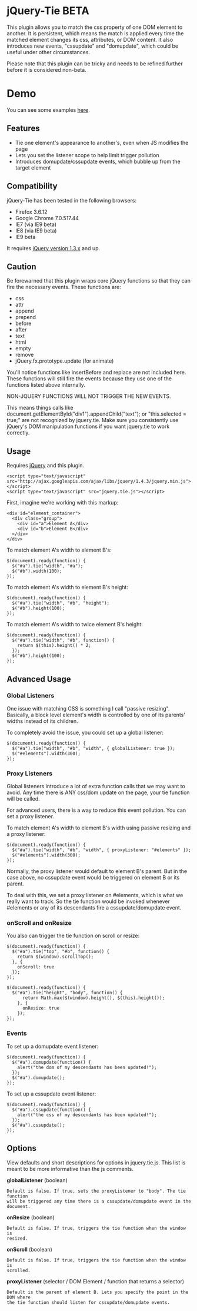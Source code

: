 # jQuery-Tie BETA

This plugin allows you to match the css property of one DOM element to another.
It is persistent, which means the match is applied every time the matched element 
changes its css, attributes, or DOM content. It also introduces new events, 
"cssupdate" and "domupdate", which could be useful under other circumstances.

Please note that this plugin can be tricky and needs to be refined further before 
it is considered non-beta.

# Demo

You can see some examples [here](http://dl.dropbox.com/u/124192/websites/jquerytie/index.html).

## Features

  * Tie one element's appearance to another's, even when JS modifies the page
  * Lets you set the listener scope to help limit trigger pollution
  * Introduces domupdate/cssupdate events, which bubble up from the target element
  
## Compatibility

jQuery-Tie has been tested in the following browsers:
  
  * Firefox 3.6.12
  * Google Chrome 7.0.517.44
  * IE7 (via IE9 beta)
  * IE8 (via IE9 beta)
  * IE9 beta
  
It requires [jQuery version 1.3.x](http://jquery.com) and up.
  
## Caution

Be forewarned that this plugin wraps core jQuery functions so that they 
can fire the necessary events. These functions are:

  * css
  * attr
  * append
  * prepend
  * before
  * after
  * text
  * html
  * empty
  * remove
  * jQuery.fx.prototype.update (for animate)

You'll notice functions like insertBefore and replace are not included
here. These functions will still fire the events because they use one of 
the functions listed above internally.

NON-JQUERY FUNCTIONS WILL NOT TRIGGER THE NEW EVENTS.

This means things calls like document.getElementById("div1").appendChild("text"); 
or "this.selected = true;" are not recognized by jquery.tie. Make sure 
you consistently use jQuery's DOM manipulation functions if you want jquery.tie 
to work correctly.

## Usage

Requires [jQuery](http://jquery.com) and this plugin.

    <script type="text/javascript" src="http://ajax.googleapis.com/ajax/libs/jquery/1.4.3/jquery.min.js"></script>
    <script type="text/javascript" src="jquery.tie.js"></script>
    
First, imagine we're working with this markup:

    <div id="element_container">
      <div class="group">
        <div id="a">Element A</div>
        <div id="b">Element B</div>
      </div>
    </div>

To match element A's width to element B's:

    $(document).ready(function() {
      $("#a").tie("width", "#a");
      $("#b").width(100);
    });
    
To match element A's width to element B's height:

    $(document).ready(function() {
      $("#a").tie("width", "#b", "height");
      $("#b").height(100);
    });
    
To match element A's width to twice element B's height:

    $(document).ready(function() {
      $("#a").tie("width", "#b", function() {
        return $(this).height() * 2;
      });
      $("#b").height(100);
    });
    
## Advanced Usage

### Global Listeners

One issue with matching CSS is something I call "passive resizing".
Basically, a block level element's width is controlled by one of its 
parents' widths instead of its children.

To completely avoid the issue, you could set up a global listener:

    $(document).ready(function() {
      $("#a").tie("width", "#b", "width", { globalListener: true });
      $("#elements").width(300);
    });

### Proxy Listeners

Global listeners introduce a lot of extra function calls that we 
may want to avoid. Any time there is ANY css/dom update on the page, 
your tie function will be called.

For advanced users, there is a way to reduce this event pollution. 
You can set a proxy listener.

To match element A's width to element B's width using passive resizing
and a proxy listener:

    $(document).ready(function() {
      $("#a").tie("width", "#b", "width", { proxyListener: "#elements" });
      $("#elements").width(300);
    });

Normally, the proxy listener would default to element B's parent. But in the 
case above, no cssupdate event would be triggered on element B or its parent.

To deal with this, we set a proxy listener on #elements, which is what we 
really want to track. So the tie function would be invoked whenever #elements 
or any of its descendants fire a cssupdate/domupdate event.

### onScroll and onResize

You also can trigger the tie function on scroll or resize:

    $(document).ready(function() {
      $("#a").tie("top", "#b", function() {
        return $(window).scrollTop();
      }, { 
        onScroll: true 
      });
    });

    $(document).ready(function() {
      $("#a").tie("height", "body", function() {
          return Math.max($(window).height(), $(this).height()); 
        }, { 
          onResize: true 
        });
    });
    
### Events

To set up a domupdate event listener:

    $(document).ready(function() {
      $("#a").domupdate(function() {
        alert("the dom of my descendants has been updated!");
      });
      $("#a").domupdate();
    });

To set up a cssupdate event listener:

    $(document).ready(function() {
      $("#a").cssupdate(function() {
        alert("the css of my descendants has been updated!");
      });
      $("#a").cssupdate();
    });

## Options

  View defaults and short descriptions for options in jquery.tie.js. This list 
  is meant to be more informative than the js comments.
  
  **globalListener** (boolean)
    
    Default is false. If true, sets the proxyListener to "body". The tie function 
    will be triggered any time there is a cssupdate/domupdate event in the document.
    
  **onResize** (boolean)
  
    Default is false. If true, triggers the tie function when the window is 
    resized.
    
  **onScroll** (boolean)
  
    Default is false. If true, triggers the tie function when the window is 
    scrolled.
    
  **proxyListener** (selector / DOM Element / function that returns a selector)
  
    Default is the parent of element B. Lets you specify the point in the DOM where 
    the tie function should listen for cssupdate/domupdate events.
